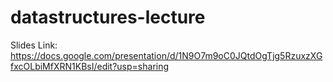 # datastructures-lecture

Slides Link: https://docs.google.com/presentation/d/1N9O7m9oC0JQtdOgTjg5RzuxzXGfxcOLbiMfXRN1KBsI/edit?usp=sharing
